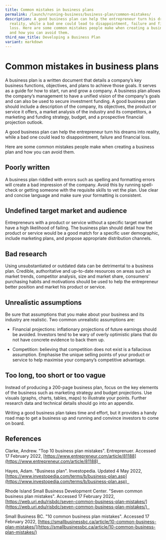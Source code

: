 ```yaml
---
title: Common mistakes in business plans
permalink: /launch/running-business/business-plan/common-mistakes/
description: A good business plan can help the entrepreneur turn his dreams into
  reality, while a bad one could lead to disappointment, failure and financial
  loss. Here are some common mistakes people make when creating a business plan
  and how you can avoid them.
third_nav_title: Developing a Business Plan
variant: markdown
---
```

# Common mistakes in business plans 

A business plan is a written document that details a company’s key business functions, objectives, and plans to achieve those goals. It serves as a guide for how to start, run and grow a company. A business plan allows the company’s management to have a unified vision of the company's goals and can also be used to secure investment funding. A good business plan should include a description of the company, its objectives, the product or service it offers, a market analysis of the industry and its competitors, a marketing and funding strategy, budget, and a prospective financial projection outlook. 

A good business plan can help the entrepreneur turn his dreams into reality, while a bad one could lead to disappointment, failure and financial loss. 

Here are some common mistakes people make when creating a business plan and how you can avoid them. 

## Poorly written 


A business plan riddled with errors such as spelling and formatting errors will create a bad impression of the company. Avoid this by running spell-check or getting someone with the requisite skills to vet the plan. Use clear and concise language and make sure your formatting is consistent. 

## Undefined target market and audience 


Entrepreneurs with a product or service without a specific target market have a high likelihood of failing. The business plan should detail how the product or service would be a good match for a specific user demographic, include marketing plans, and propose appropriate distribution channels. 

## Bad research 


Using unsubstantiated or outdated data can be detrimental to a business plan. Credible, authoritative and up-to-date resources on areas such as market trends, competitor analysis, size and market share, consumers’ purchasing habits and motivations should be used to help the entrepreneur better position and market his product or service. 

## Unrealistic assumptions 


Be sure that assumptions that you make about your business and its industry are realistic. Two common unrealistic assumptions are: 

* Financial projections: inflationary projections of future earnings should be avoided. Investors tend to be wary of overly optimistic plans that do not have concrete evidence to back them up. 
  
*   Competition: believing that competition does not exist is a fallacious assumption. Emphasise the unique selling points of your product or service to help maximise your company’s competitive advantage.  
    

## Too long, too short or too vague 


Instead of producing a 200-page business plan, focus on the key elements of the business such as marketing strategy and budget projections. Use visuals (graphs, charts, tables, maps) to illustrate your points. Further research data and technical details should go into an appendix.  

Writing a good business plan takes time and effort, but it provides a handy road map to get a business up and running and convince investors to come on board. 

## References 

Clarke, Andrew. "Top 10 business plan mistakes". Entreprenuer. Accessed 17 February 2022, [https://www.entrepreneur.com/article/81188](https://www.entrepreneur.com/article/81188)  

Hayes, Adam. "Business plan". Investopedia. Updated 4 May 2022, [https://www.investopedia.com/terms/b/business-plan.asp](https://www.investopedia.com/terms/b/business-plan.asp)  

Rhode Island Small Business Development Center. "Seven common business plan mistakes". Accessed 17 February 2022, [https://web.uri.edu/risbdc/seven-common-business-plan-mistakes/](https://web.uri.edu/risbdc/seven-common-business-plan-mistakes/)  

Small Business BC. "10 common business plan mistakes". Accessed 17 February 2022, [https://smallbusinessbc.ca/article/10-common-business-plan-mistakes/](https://smallbusinessbc.ca/article/10-common-business-plan-mistakes/)